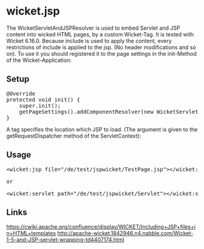 wicket.jsp
==========
The WicketServletAndJSPResolver is used to embed Servlet and JSP content into wicked HTML pages, by a custom Wicket-Tag. It is tested with Wicket 6.16.0. Because include is used to apply the content, every restrictions of include is applied to the jsp. (No header modifications and so on). To use it you should registered it to the page settings in the init-Method of the Wicket-Application:

Setup
-----
<pre>
@Override
protected void init() {
	super.init();
	getPageSettings().addComponentResolver(new WicketServletAndJSPResolver());
}
</pre>

A tag specifies the location which JSP to load. (The argument is given to the getRequestDispatcher method of the ServletContext):

Usage
-----

<pre>
&lt;wicket:jsp file="/de/test/jspwicket/TestPage.jsp"&gt;&lt;/wicket:jsp&gt;

or 

&lt;wicket:servlet path="/de/test/jspwicket/Servlet"&gt;&lt;/wicket:servlet&gt;
</pre>

Links
------
https://cwiki.apache.org/confluence/display/WICKET/Including+JSP+files+in+HTML+templates
http://apache-wicket.1842946.n4.nabble.com/Wicket-1-5-and-JSP-servlet-wrapping-td4407174.html
